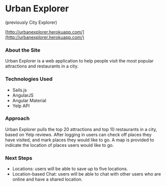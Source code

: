 # Urban Explorer
(previously City Explorer)

[http://urbanexplorer.herokuapp.com/](http://urbanexplorer.herokuapp.com/)

### About the Site
Urban Explorer is a web application to help people visit the most popular attractions and restaurants in a city.

### Technologies Used
* Sails.js
* AngularJS
* Angular Material
* Yelp API

### Approach
Urban Explorer pulls the top 20 attractions and top 10 restaurants in a city, based on Yelp reviews. After logging in users can check off places they have visited, and mark places they would like to go. A map is provided to indicate the location of places users would like to go.

### Next Steps

* Locations: users will be able to save up to five locations.
* Location-based Chat: users will be able to chat with other users who are online and have a shared location.